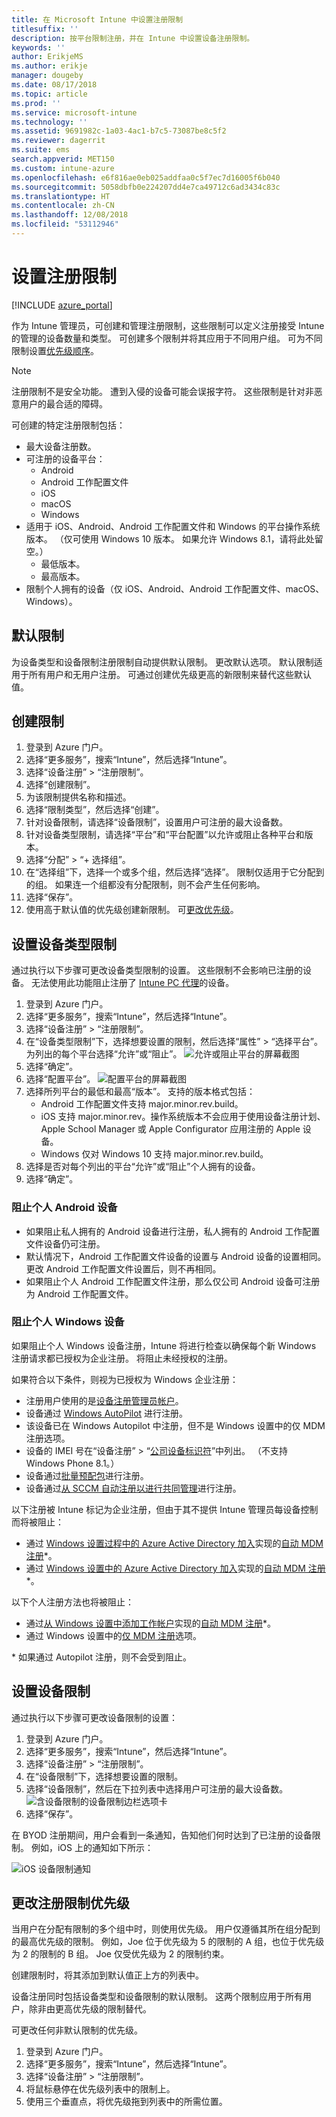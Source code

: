 ```yaml
---
title: 在 Microsoft Intune 中设置注册限制
titlesuffix: ''
description: 按平台限制注册，并在 Intune 中设置设备注册限制。
keywords: ''
author: ErikjeMS
ms.author: erikje
manager: dougeby
ms.date: 08/17/2018
ms.topic: article
ms.prod: ''
ms.service: microsoft-intune
ms.technology: ''
ms.assetid: 9691982c-1a03-4ac1-b7c5-73087be8c5f2
ms.reviewer: dagerrit
ms.suite: ems
search.appverid: MET150
ms.custom: intune-azure
ms.openlocfilehash: e6f816ae0eb025addfaa0c5f7ec7d16005f6b040
ms.sourcegitcommit: 5058dbfb0e224207dd4e7ca49712c6ad3434c83c
ms.translationtype: HT
ms.contentlocale: zh-CN
ms.lasthandoff: 12/08/2018
ms.locfileid: "53112946"
---
```

# <a name="set-enrollment-restrictions"></a>设置注册限制

[!INCLUDE [azure_portal](./includes/azure_portal.md)]

作为 Intune 管理员，可创建和管理注册限制，这些限制可以定义注册接受 Intune 的管理的设备数量和类型。 可创建多个限制并将其应用于不同用户组。 可为不同限制设置[优先级顺序](#change-enrollment-restriction-priority)。

>[!NOTE]
>注册限制不是安全功能。 遭到入侵的设备可能会误报字符。 这些限制是针对非恶意用户的最合适的障碍。

可创建的特定注册限制包括：

- 最大设备注册数。
- 可注册的设备平台：
  - Android
  - Android 工作配置文件
  - iOS
  - macOS
  - Windows
- 适用于 iOS、Android、Android 工作配置文件和 Windows 的平台操作系统版本。 （仅可使用 Windows 10 版本。 如果允许 Windows 8.1，请将此处留空。）
  - 最低版本。
  - 最高版本。
- 限制个人拥有的设备（仅 iOS、Android、Android 工作配置文件、macOS、Windows）。

## <a name="default-restrictions"></a>默认限制

为设备类型和设备限制注册限制自动提供默认限制。 更改默认选项。 默认限制适用于所有用户和无用户注册。 可通过创建优先级更高的新限制来替代这些默认值。

## <a name="create-a-restriction"></a>创建限制

1. 登录到 Azure 门户。
2. 选择“更多服务”，搜索“Intune”，然后选择“Intune”。
3. 选择“设备注册” > “注册限制”。
4. 选择“创建限制”。
5. 为该限制提供名称和描述。
6. 选择“限制类型”，然后选择“创建”。
7. 针对设备限制，请选择“设备限制”，设置用户可注册的最大设备数。
8. 针对设备类型限制，请选择“平台”和“平台配置”以允许或阻止各种平台和版本。
9. 选择“分配” > “+ 选择组”。
10. 在“选择组”下，选择一个或多个组，然后选择“选择”。 限制仅适用于它分配到的组。 如果连一个组都没有分配限制，则不会产生任何影响。
11. 选择“保存”。
12. 使用高于默认值的优先级创建新限制。 可[更改优先级](#change-enrollment-restriction-priority)。

## <a name="set-device-type-restrictions"></a>设置设备类型限制

通过执行以下步骤可更改设备类型限制的设置。 这些限制不会影响已注册的设备。 无法使用此功能阻止注册了 [Intune PC 代理](manage-windows-pcs-with-microsoft-intune.md)的设备。

1. 登录到 Azure 门户。
2. 选择“更多服务”，搜索“Intune”，然后选择“Intune”。
3. 选择“设备注册” > “注册限制”。
4. 在“设备类型限制”下，选择想要设置的限制，然后选择“属性” > “选择平台”。 为列出的每个平台选择“允许”或“阻止”。
    ![允许或阻止平台的屏幕截图](media/enrollment-restrictions-set/platform-allow-block.png)
5. 选择“确定”。
6. 选择“配置平台”。
    ![配置平台的屏幕截图](media/enrollment-restrictions-set/configure-platforms.png)
7. 选择所列平台的最低和最高“版本”。 支持的版本格式包括：
    - Android 工作配置文件支持 major.minor.rev.build。
    - iOS 支持 major.minor.rev。操作系统版本不会应用于使用设备注册计划、Apple School Manager 或 Apple Configurator 应用注册的 Apple 设备。
    - Windows 仅对 Windows 10 支持 major.minor.rev.build。
8. 选择是否对每个列出的平台“允许”或“阻止”个人拥有的设备。
9. 选择“确定”。

### <a name="blocking-personal-android-devices"></a>阻止个人 Android 设备
- 如果阻止私人拥有的 Android 设备进行注册，私人拥有的 Android 工作配置文件设备仍可注册。
- 默认情况下，Android 工作配置文件设备的设置与 Android 设备的设置相同。 更改 Android 工作配置文件设置后，则不再相同。
- 如果阻止个人 Android 工作配置文件注册，那么仅公司 Android 设备可注册为 Android 工作配置文件。

### <a name="blocking-personal-windows-devices"></a>阻止个人 Windows 设备
如果阻止个人 Windows 设备注册，Intune 将进行检查以确保每个新 Windows 注册请求都已授权为企业注册。 将阻止未经授权的注册。

如果符合以下条件，则视为已授权为 Windows 企业注册：
 - 注册用户使用的是[设备注册管理员帐户]( device-enrollment-manager-enroll.md)。
- 设备通过 [Windows AutoPilot](enrollment-autopilot.md) 进行注册。
- 该设备已在 Windows Autopilot 中注册，但不是 Windows 设置中的仅 MDM 注册选项。
- 设备的 IMEI 号在“设备注册” > “[公司设备标识符](corporate-identifiers-add.md)”中列出。 （不支持 Windows Phone 8.1。）
- 设备通过[批量预配包](windows-bulk-enroll.md)进行注册。
- 设备通过[从 SCCM 自动注册以进行共同管理](https://docs.microsoft.com/sccm/core/clients/manage/co-management-overview#how-to-configure-co-management.md)进行注册。
 
以下注册被 Intune 标记为企业注册，但由于其不提供 Intune 管理员每设备控制而将被阻止：
 - 通过 [Windows 设置过程中的 Azure Active Directory 加入](https://docs.microsoft.com/azure/active-directory/device-management-azuread-joined-devices-frx)实现的[自动 MDM 注册](windows-enroll.md#enable-windows-10-automatic-enrollment)\*。
- 通过 [Windows 设置中的 Azure Active Directory 加入](https://docs.microsoft.com/azure/active-directory/user-help/user-help-register-device-on-network)实现的[自动 MDM 注册](windows-enroll.md#enable-windows-10-automatic-enrollment)*。
 
以下个人注册方法也将被阻止：
- 通过[从 Windows 设置中添加工作帐户](https://docs.microsoft.com/azure/active-directory/user-help/user-help-join-device-on-network)实现的[自动 MDM 注册](windows-enroll.md#enable-windows-10-automatic-enrollment)\*。
- 通过 Windows 设置中的[仅 MDM 注册]( https://docs.microsoft.com/windows/client-management/mdm/mdm-enrollment-of-windows-devices#connecting-personally-owned-devices-bring-your-own-device)选项。

\* 如果通过 Autopilot 注册，则不会受到阻止。

## <a name="set-device-limit-restrictions"></a>设置设备限制

通过执行以下步骤可更改设备限制的设置：

1. 登录到 Azure 门户。
2. 选择“更多服务”，搜索“Intune”，然后选择“Intune”。
3. 选择“设备注册” > “注册限制”。
4. 在“设备限制”下，选择想要设置的限制。
5. 选择“设备限制”，然后在下拉列表中选择用户可注册的最大设备数。
    ![含设备限制的设备限制边栏选项卡](./media/device-restrictions-limit.png)
6. 选择“保存”。


在 BYOD 注册期间，用户会看到一条通知，告知他们何时达到了已注册的设备限制。 例如，iOS 上的通知如下所示：

![iOS 设备限制通知](./media/enrollment-restrictions-ios-set-limit-notification.png)

## <a name="change-enrollment-restriction-priority"></a>更改注册限制优先级

当用户在分配有限制的多个组中时，则使用优先级。 用户仅遵循其所在组分配到的最高优先级的限制。 例如，Joe 位于优先级为 5 的限制的 A 组，也位于优先级为 2 的限制的 B 组。 Joe 仅受优先级为 2 的限制约束。

创建限制时，将其添加到默认值正上方的列表中。

设备注册同时包括设备类型和设备限制的默认限制。 这两个限制应用于所有用户，除非由更高优先级的限制替代。

可更改任何非默认限制的优先级。

1. 登录到 Azure 门户。
2. 选择“更多服务”，搜索“Intune”，然后选择“Intune”。
3. 选择“设备注册” > “注册限制”。
4. 将鼠标悬停在优先级列表中的限制上。
5. 使用三个垂直点，将优先级拖到列表中的所需位置。
